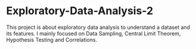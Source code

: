 # Exploratory-Data-Analysis-2

This project is about exploratory data analysis to understand a dataset and its features. I mainly focused on Data Sampling, Central Limit Theorem, Hypothesis Testing and Correlations.
